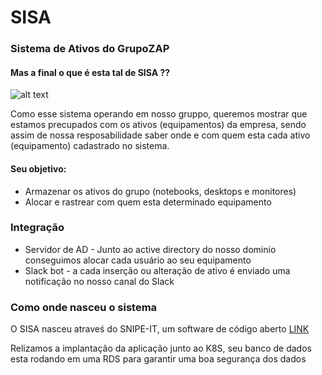 # SISA
### Sistema de Ativos do GrupoZAP

#### Mas a final o que é esta tal de SISA ??

![alt text][logo]

[logo]: https://media.giphy.com/media/3oEjHAUOqG3lSS0f1C/giphy.gif

Como esse sistema operando em nosso gruppo, queremos mostrar que estamos precupados com os ativos (equipamentos) da empresa,
sendo assim de nossa resposabilidade saber onde e com quem esta cada ativo (equipamento) cadastrado no sistema.

#### Seu objetivo:

* Armazenar os ativos do grupo (notebooks, desktops e monitores)
* Alocar e rastrear com quem esta determinado equipamento

### Integração

* Servidor de AD - Junto ao active directory do nosso dominio conseguimos alocar cada usuário ao seu equipamento
* Slack bot - a cada inserção ou alteração de ativo é enviado uma notificação no nosso canal do Slack

### Como onde nasceu o sistema

O SISA nasceu atraveś do SNIPE-IT, um software de código aberto [LINK](https://github.com/snipe/snipe-it)

Relizamos a implantação da aplicação junto ao K8S, seu banco de dados esta rodando em uma RDS
para garantir uma boa segurança dos dados



